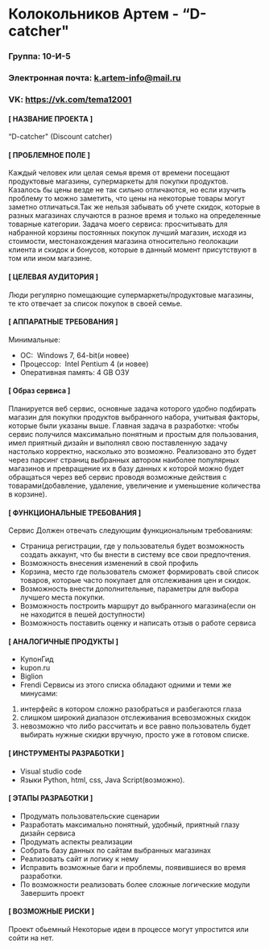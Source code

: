 # Колокольников Артем - “D-catcher"
### Группа: 10-И-5
### Электронная почта: k.artem-info@mail.ru
### VK: https://vk.com/tema12001
#### [ НАЗВАНИЕ ПРОЕКТА ]
“D-catcher" (Discount catcher)
#### [ ПРОБЛЕМНОЕ ПОЛЕ ]
Каждый человек или целая семья время от времени посещают продуктовые магазины,  супермаркеты для покупки продуктов. Казалось бы цены везде не так сильно отличаются, но если изучить проблему то можно заметить, что цены на некоторые товары могут заметно отличаться.Так же нельзя забывать об учете скидок, которые в разных магазинах случаются в разное время и только на определенные товарные категории. Задача моего сервиса: просчитывать для набранной корзины постоянных покупок лучший магазин, исходя из стоимости, местонахождения магазина относительно геолокации клиента и скидок и бонусов, которые в данный момент присутствуют в том или ином магазине.
#### [ ЦЕЛЕВАЯ АУДИТОРИЯ ]
Люди регулярно помещающие супермаркеты/продуктовые магазины, те кто отвечает за список покупок в своей семье. 
#### [ АППАРАТНЫЕ ТРЕБОВАНИЯ ]
Минимальные:
* ОС:  Windows 7, 64-bit(и новее)
* Процессор:  Intel Pentium 4 (и новее)
* Оперативная память: 4 GB ОЗУ
#### [ Образ сервиса ]
Планируется веб сервис, основные задача которого удобно подбирать магазин для покупки продуктов выбранного набора, учитывая факторы, которые были указаны выше. Главная задача в разработке: чтобы сервис получился максимально понятным и простым для пользования, имел приятный дизайн и выполнял свою поставленную задачу настолько корректно, насколько это возможно. Реализовано это будет через парсинг страниц выбранных автором наиболее популярных магазинов и превращение их в базу данных к которой можно будет обращаться через веб сервис проводя возможные действия с товарами(добавление, удаление, увеличение и уменьшение количества в корзине).
#### [ ФУНКЦИОНАЛЬНЫЕ ТРЕБОВАНИЯ ]
Сервис Должен отвечать следующим функциональным требованиям:
- Страница регистрации, где у пользователья будет возможность создать аккаунт, что бы внести в систему все свои предпочтения.
- Возможность внесения изменений в свой профиль
- Корзина, место где пользователь сможет формировать свой список товаров, которые часто покупает для отслеживания цен и скидок.
- Возможность внести дополнительные, параметры для выбора лучшего места покупки.
- Возможность построить маршрут до выбранного магазина(если он не находится в пешей доступности)
- Возможность поставить оценку и написать отзыв о работе сервиса
#### [ АНАЛОГИЧНЫЕ ПРОДУКТЫ ]
- КупонГид 
- kupon.ru
- Biglion
- Frendi
Сервисы из этого списка обладают одними и теми же минусами: 
1) интерфейс в котором сложно разобраться и разбегаются глаза
2) слишком широкий диапазон отслеживания всевозможных скидок 
3) невозможно что либо рассчитать и все равно пользователь будет выбирать нужные скидки вручную, просто уже в готовом списке.
#### [ ИНСТРУМЕНТЫ РАЗРАБОТКИ ]
- Visual studio code 
- Языки Python, html, css, Java Script(возможно).
#### [ ЭТАПЫ РАЗРАБОТКИ ]
- Продумать пользовательские сценарии 
- Разработать максимально понятный, удобный, приятный глазу дизайн сервиса
- Продумать аспекты реализации
- Собрать базу данных по сайтам выбранных магазинах
- Реализовать сайт и логику к нему
- Исправить возможные баги и проблемы, появившиеся во время разработки.
- По возможности реализовать более сложные логические модули 
Завершить проект 
#### [ ВОЗМОЖНЫЕ РИСКИ ]
Проект обьемный 
Некоторые идеи в процессе могут упростится или сойти на нет.
